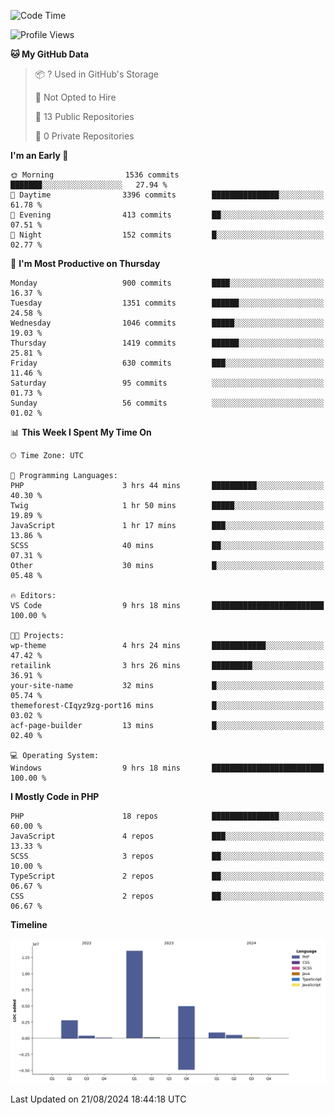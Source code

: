 <!--START_SECTION:waka-->
![Code Time](http://img.shields.io/badge/Code%20Time-1%2C829%20hrs%2058%20mins-blue)

![Profile Views](http://img.shields.io/badge/Profile%20Views-0-blue)

**🐱 My GitHub Data** 

> 📦 ? Used in GitHub's Storage 
 > 
> 🚫 Not Opted to Hire
 > 
> 📜 13 Public Repositories 
 > 
> 🔑 0 Private Repositories 
 > 
**I'm an Early 🐤** 

```text
🌞 Morning                1536 commits        ███████░░░░░░░░░░░░░░░░░░   27.94 % 
🌆 Daytime                3396 commits        ███████████████░░░░░░░░░░   61.78 % 
🌃 Evening                413 commits         ██░░░░░░░░░░░░░░░░░░░░░░░   07.51 % 
🌙 Night                  152 commits         █░░░░░░░░░░░░░░░░░░░░░░░░   02.77 % 
```
📅 **I'm Most Productive on Thursday** 

```text
Monday                   900 commits         ████░░░░░░░░░░░░░░░░░░░░░   16.37 % 
Tuesday                  1351 commits        ██████░░░░░░░░░░░░░░░░░░░   24.58 % 
Wednesday                1046 commits        █████░░░░░░░░░░░░░░░░░░░░   19.03 % 
Thursday                 1419 commits        ██████░░░░░░░░░░░░░░░░░░░   25.81 % 
Friday                   630 commits         ███░░░░░░░░░░░░░░░░░░░░░░   11.46 % 
Saturday                 95 commits          ░░░░░░░░░░░░░░░░░░░░░░░░░   01.73 % 
Sunday                   56 commits          ░░░░░░░░░░░░░░░░░░░░░░░░░   01.02 % 
```


📊 **This Week I Spent My Time On** 

```text
🕑︎ Time Zone: UTC

💬 Programming Languages: 
PHP                      3 hrs 44 mins       ██████████░░░░░░░░░░░░░░░   40.30 % 
Twig                     1 hr 50 mins        █████░░░░░░░░░░░░░░░░░░░░   19.89 % 
JavaScript               1 hr 17 mins        ███░░░░░░░░░░░░░░░░░░░░░░   13.86 % 
SCSS                     40 mins             ██░░░░░░░░░░░░░░░░░░░░░░░   07.31 % 
Other                    30 mins             █░░░░░░░░░░░░░░░░░░░░░░░░   05.48 % 

🔥 Editors: 
VS Code                  9 hrs 18 mins       █████████████████████████   100.00 % 

🐱‍💻 Projects: 
wp-theme                 4 hrs 24 mins       ████████████░░░░░░░░░░░░░   47.42 % 
retailink                3 hrs 26 mins       █████████░░░░░░░░░░░░░░░░   36.91 % 
your-site-name           32 mins             █░░░░░░░░░░░░░░░░░░░░░░░░   05.74 % 
themeforest-CIqyz9zg-port16 mins             █░░░░░░░░░░░░░░░░░░░░░░░░   03.02 % 
acf-page-builder         13 mins             █░░░░░░░░░░░░░░░░░░░░░░░░   02.40 % 

💻 Operating System: 
Windows                  9 hrs 18 mins       █████████████████████████   100.00 % 
```

**I Mostly Code in PHP** 

```text
PHP                      18 repos            ███████████████░░░░░░░░░░   60.00 % 
JavaScript               4 repos             ███░░░░░░░░░░░░░░░░░░░░░░   13.33 % 
SCSS                     3 repos             ██░░░░░░░░░░░░░░░░░░░░░░░   10.00 % 
TypeScript               2 repos             ██░░░░░░░░░░░░░░░░░░░░░░░   06.67 % 
CSS                      2 repos             ██░░░░░░░░░░░░░░░░░░░░░░░   06.67 % 
```



**Timeline**

![Lines of Code chart](https://raw.githubusercontent.com/tahar-elgunaoui/tahar-elgunaoui/main/assets/bar_graph.png)


 Last Updated on 21/08/2024 18:44:18 UTC
<!--END_SECTION:waka-->
